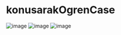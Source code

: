 # konusarakOgrenCase

![image](https://user-images.githubusercontent.com/96346390/175429354-1b324b8f-edad-4982-8296-249762d4ccf3.gif) 
![image](https://user-images.githubusercontent.com/96346390/175511047-7a499402-ad3c-4be8-a049-63c90da8f063.gif)
![image](https://user-images.githubusercontent.com/96346390/175537564-059d1cff-1361-459d-b55f-827c669f8c74.gif)
